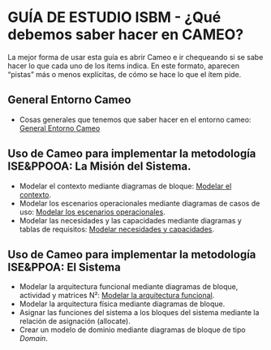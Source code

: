 # GUÍA DE ESTUDIO ISBM - ¿Qué debemos saber hacer en CAMEO?

La mejor forma de usar esta guía es abrir Cameo e ir chequeando si se sabe hacer
lo que cada uno de los ítems indica. En este formato, aparecen “pistas” más o
menos explícitas, de cómo se hace lo que el ítem pide.

## General Entorno Cameo

*   Cosas generales que tenemos que saber hacer en el entorno cameo: [General Entorno Cameo](https://github.com/lmtanco/isbm-guia-de-estudio-cameo/blob/main/general-entorno-cameo.md)

## Uso de Cameo para implementar la metodología ISE&PPOOA: La Misión del Sistema. 

*   Modelar el contexto mediante diagramas de bloque: [Modelar el contexto](https://github.com/lmtanco/isbm-guia-de-estudio-cameo/blob/main/modelo-contexto.md).
*   Modelar los escenarios operacionales mediante diagramas de casos de uso: [Modelar los escenarios operacionales](https://github.com/lmtanco/isbm-guia-de-estudio-cameo/blob/main/modelo-contexto.md).
*   Modelar las necesidades y las capacidades mediante diagramas y tablas de requisitos: [Modelar necesidades y capacidades](https://github.com/lmtanco/isbm-guia-de-estudio-cameo/blob/main/necesidades-y-capacidades.md).

## Uso de Cameo para implementar la metodología ISE&PPOA: El Sistema

* Modelar la arquitectura funcional mediante diagramas de bloque, actividad y matrices N²: [Modelar la arquitectura funcional](https://github.com/lmtanco/isbm-guia-de-estudio-cameo/blob/main/arquitectura_funcional.md).
* Modelar la arquitectura física mediante diagramas de bloque. 
* Asignar las funciones del sistema a los bloques del sistema mediante la relación de asignación (allocate). 
* Crear un modelo de dominio mediante diagramas de bloque de tipo _Domain_. 
